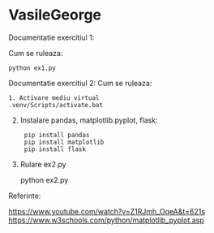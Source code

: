# VasileGeorge

Documentatie exercitiul 1:

  Cum se ruleaza:
    
    python ex1.py
    
        
Documentatie exercitiul 2:
  Cum se ruleaza:
    
    1. Activare mediu virtual
    .venv/Scripts/activate.bat

2. Instalare pandas, matplotlib.pyplot, flask:

        pip install pandas
        pip install matplotlib
        pip install flask

3. Rulare ex2.py

    python ex2.py

Referinte:

  https://www.youtube.com/watch?v=Z1RJmh_OqeA&t=621s
  https://www.w3schools.com/python/matplotlib_pyplot.asp

